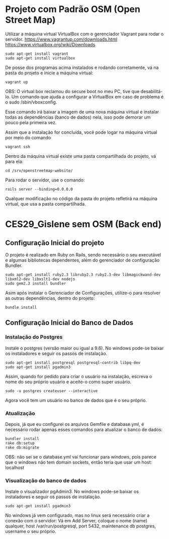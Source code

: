 # Projeto com Padrão OSM (Open Street Map)

Utilizar a máquina virtual VirtualBox com o gerenciador Vagrant para rodar o servidor.
https://www.vagrantup.com/downloads.html
https://www.virtualbox.org/wiki/Downloads

```
sudo apt-get install vagrant
sudo apt-get install virtualbox
```

De posse dos programas acima instalados e rodando corretamente, vá na pasta do projeto e inicie a máquina virtual:

```
vagrant up
```
OBS: O virtual box reclamou do secure boot no meu PC, tive que desabilitá-lo. Um comando que ajuda a configurar a VirtualBox em caso de problema é o sudo /sbin/vboxconfig.

Esse comando irá baixar a imagem de uma nova máquina virtual e instalar todas as dependências (banco de dados) nela, isso pode demorar um pouco pela primeira vez.

Assim que a instalação for concluída, você pode logar na máquina virtual por meio do comando
```
vagrant ssh
```

Dentro da máquina virtual existe uma pasta compartilhada do projeto, vá para ela:
```
cd /srv/openstreetmap-website/
```

Para rodar o servidor, use o comando:
```
rails server --binding=0.0.0.0
```

Qualquer modificação no código da pasta do projeto refletirá na máquina virtual, que usa a pasta compartilhada.



# CES29_Gislene sem OSM (Back end)

## Configuração Inicial do projeto

O projeto é realizado em Ruby on Rails, sendo necessário o seu executável e algumas bibliotecas dependentes, além do gerenciador de configuração Bundler.

```
sudo apt-get install ruby2.3 libruby2.3 ruby2.3-dev libmagickwand-dev libxml2-dev libxslt1-dev nodejs
sudo gem2.3 install bundler
```

Asim após instalar o Gerenciador de Configurações, utilize-o para resolver as outras dependências, dentro do projeto:
```
bundle install
```

## Configuração Inicial do Banco de Dados

### Instalação do Postgres

Instale o postgres (versão maior ou igual a 9.6). No windows pode-se baixar os instaladores e seguir os passos de instalação.
```
sudo apt-get install postgresql postgresql-contrib libpq-dev
sudo apt-get install pgadmin3
```

Assim, quando for pedido para criar o usuário na instalação, escreva o nome do seu próprio usuário e aceite-o como super usuário.

```
sudo -u postgres createuser --interactive
```

Agora você tem um usuário no banco de dados que é o seu próprio.


### Atualização
Depois, já que eu configurei os arquivos Gemfile e database.yml, é necessário rodar apenas esses comandos para atualizar o banco de dados:
```
bundler install
rake db:setup
rake db:migrate
```
OBS: não sei se o database.yml vai funcionar para windows, pois parece que o windows não tem domain sockets, então teria que usar um host: localhost

### Visualização do banco de dados

Instale o visualizador pgAdmin3. No windows pode-se baixar os instaladores e seguir os passos de instalação.
```
sudo apt-get install pgadmin3
```

No windows já vem configurado, mas no linux será necessário criar a conexão com o servidor:
Vá em Add Server, coloque o nome (name) qualquer, host /var/run/postgresql, port 5432, maintenance db postgres, username o seu próprio.
